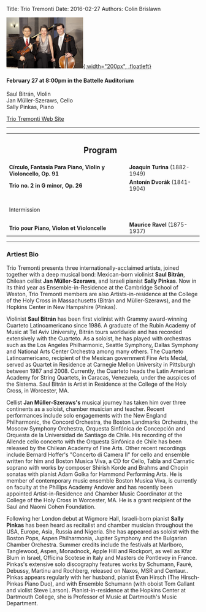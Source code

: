 Title: Trio Tremonti
Date: 2016-02-27
Authors: Colin Brislawn

[![ ](/images/2015-2016/Tremonti200.png){:width="200px", .floatleft}]({filename}./TrioTremonti.md)

#### February 27 at 8:00pm in the Battelle Auditorium

Saul Bitrán, Violin <br>
Jan Müller-Szeraws, Cello <br>
Sally Pinkas, Piano

[Trio Tremonti Web Site](http://www.triotremonti.com/) 

---

<table width="800" align="center">
<tr>
<td align="center" colspan="2"><h2>Program</h2></td><td></td>
</tr>
<tr>
  <td><b>Círculo, Fantasia Para Piano, Violin y Violoncello, Op. 91</b></td>
  <td class="right"><b>Joaquín Turina</b> (1882-1949)</td>
</tr>
<tr>
  <td> <b>Trio no. 2 in G minor, Op. 26	</b></td>
  <td class="right"><b>Antonín Dvorák</b> (1841-1904)</td>
</tr>
<tr><td style="height:10px"></td><td style="height:10px"></td></tr>
 <td colspan="2" class="center">
	<br>
	<div class="smallheading">Intermission
	</div><br></td>
<tr>
  <td> <b>Trio pour Piano, Violon et Violoncelle</b></td>
  <td class="right"><b>Maurice Ravel</b> (1875-1937)</td>
</tr>
</table>

---

### Artiest Bio

Trio Tremonti presents three internationally-acclaimed artists, joined together with a deep musical bond: Mexican-born violinist **Saul Bitrán**, Chilean cellist **Jan Müller-Szeraws**, and Israeli pianist **Sally Pinkas**. Now in its third year as Ensemble-in-Residence at the Cambridge School of Weston, Trio Tremonti members are also Artists-in-residence at the College of the Holy Cross in Massachusetts (Bitrán and Müller-Szeraws), and the Hopkins Center in New Hampshire (Pinkas).

Violinist **Saul Bitrán** has been first violinist with Grammy award-winning Cuarteto Latinoamericano since 1986. A graduate of the Rubin Academy of Music at Tel Aviv University, Bitrán tours worldwide and has recorded extensively with the Cuarteto. As a soloist, he has played with orchestras such as the Los Angeles Philharmonic, Seattle Symphony, Dallas Symphony and National Arts Center Orchestra among many others. The Cuarteto Latinoamericano, recipient of the Mexican government Fine Arts Medal, served as Quartet in Residence at Carnegie Mellon University in Pittsburgh between 1987 and 2008. Currently, the Cuarteto heads the Latin American Academy for String Quartets, in Caracas, Venezuela, under the auspices of the Sistema. Saul Bitrán is Artist in Residence at the College of the Holy Cross, in Worcester, MA.

Cellist **Jan Müller-Szeraws's** musical journey has taken him over three continents as a soloist, chamber musician and teacher. Recent performances include solo engagements with the New England Philharmonic, the Concord Orchestra, the Boston Landmarks Orchestra, the Moscow Symphony Orchestra, Orquesta Sinfónica de Concepción and Orquesta de la Universidad de Santiago de Chile. His recording of the Allende cello concerto with the Orquesta Sinfónica de Chile has been released by the Chilean Academy of Fine Arts. Other recent recordings include Bernard Hoffer's "Concerto di Camera II" for cello and ensemble written for him and Boston Musica Viva, a CD for Cello, Tabla and Carnatic soprano with works by composer Shirish Korde and Brahms and Chopin sonatas with pianist Adam Golka for Hammond Performing Arts. He is member of contemporary music ensemble Boston Musica Viva, is currently on faculty at the Phillips Academy Andover and has recently been appointed Artist-in-Residence and Chamber Music Coordinator at the College of the Holy Cross in Worcester, MA. He is a grant recipient of the Saul and Naomi Cohen Foundation.

Following her London debut at Wigmore Hall, Israeli-born pianist **Sally Pinkas** has been heard as recitalist and chamber musician throughout the USA, Europe, Asia, Russia and Nigeria. She has appeared as soloist with the Boston Pops, Aspen Philharmonia, Jupiter Symphony and the Bulgarian Chamber Orchestra. Summer credits include the festivals at Marlboro, Tanglewood, Aspen, Monadnock, Apple Hill and Rockport, as well as Kfar Blum in Israel, Officina Scotese in Italy and Masters de Pontlevoy in France. Pinkas's extensive solo discography features works by Schumann, Fauré, Debussy, Martinu and Rochberg, released on Naxos, MSR and Centaur.. Pinkas appears regularly with her husband, pianist Evan Hirsch (The Hirsch-Pinkas Piano Duo), and with Ensemble Schumann (with oboist Tom Gallant and violist Steve Larson). Pianist-in-residence at the Hopkins Center at Dartmouth College, she is Professor of Music at Dartmouth's Music Department.

